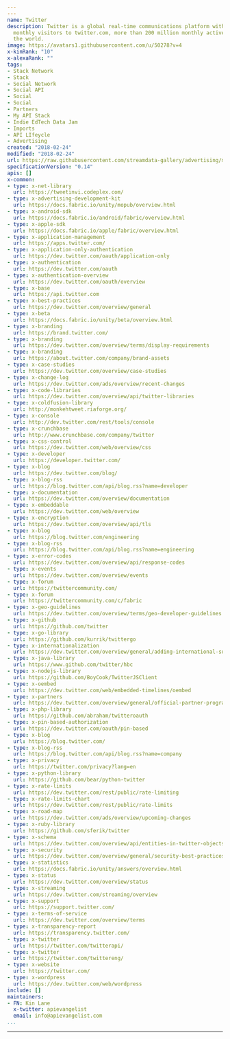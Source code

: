 ```yaml
---
---
name: Twitter
description: Twitter is a global real-time communications platform with 400 million
  monthly visitors to twitter.com, more than 200 million monthly active users around
  the world.
image: https://avatars1.githubusercontent.com/u/50278?v=4
x-kinRank: "10"
x-alexaRank: ""
tags:
- Stack Network
- Stack
- Social Network
- Social API
- Social
- Social
- Partners
- My API Stack
- Indie EdTech Data Jam
- Imports
- API LIfeycle
- Advertising
created: "2018-02-24"
modified: "2018-02-24"
url: https://raw.githubusercontent.com/streamdata-gallery/advertising/master/_listings/twitter/apis.yaml
specificationVersion: "0.14"
apis: []
x-common:
- type: x-net-library
  url: https://tweetinvi.codeplex.com/
- type: x-advertising-development-kit
  url: https://docs.fabric.io/unity/mopub/overview.html
- type: x-android-sdk
  url: https://docs.fabric.io/android/fabric/overview.html
- type: x-apple-sdk
  url: https://docs.fabric.io/apple/fabric/overview.html
- type: x-application-management
  url: https://apps.twitter.com/
- type: x-application-only-authentication
  url: https://dev.twitter.com/oauth/application-only
- type: x-authentication
  url: https://dev.twitter.com/oauth
- type: x-authentication-overview
  url: https://dev.twitter.com/oauth/overview
- type: x-base
  url: https://api.twitter.com
- type: x-best-practices
  url: https://dev.twitter.com/overview/general
- type: x-beta
  url: https://docs.fabric.io/unity/beta/overview.html
- type: x-branding
  url: https://brand.twitter.com/
- type: x-branding
  url: https://dev.twitter.com/overview/terms/display-requirements
- type: x-branding
  url: https://about.twitter.com/company/brand-assets
- type: x-case-studies
  url: https://dev.twitter.com/overview/case-studies
- type: x-change-log
  url: https://dev.twitter.com/ads/overview/recent-changes
- type: x-code-libraries
  url: https://dev.twitter.com/overview/api/twitter-libraries
- type: x-coldfusion-library
  url: http://monkehtweet.riaforge.org/
- type: x-console
  url: http://dev.twitter.com/rest/tools/console
- type: x-crunchbase
  url: http://www.crunchbase.com/company/twitter
- type: x-css-control
  url: https://dev.twitter.com/web/overview/css
- type: x-developer
  url: https://developer.twitter.com/
- type: x-blog
  url: https://dev.twitter.com/blog/
- type: x-blog-rss
  url: https://blog.twitter.com/api/blog.rss?name=developer
- type: x-documentation
  url: https://dev.twitter.com/overview/documentation
- type: x-embeddable
  url: https://dev.twitter.com/web/overview
- type: x-encryption
  url: https://dev.twitter.com/overview/api/tls
- type: x-blog
  url: https://blog.twitter.com/engineering
- type: x-blog-rss
  url: https://blog.twitter.com/api/blog.rss?name=engineering
- type: x-error-codes
  url: https://dev.twitter.com/overview/api/response-codes
- type: x-events
  url: https://dev.twitter.com/overview/events
- type: x-forum
  url: https://twittercommunity.com/
- type: x-forum
  url: https://twittercommunity.com/c/fabric
- type: x-geo-guidelines
  url: https://dev.twitter.com/overview/terms/geo-developer-guidelines
- type: x-github
  url: https://github.com/twitter
- type: x-go-library
  url: https://github.com/kurrik/twittergo
- type: x-internationalization
  url: https://dev.twitter.com/overview/general/adding-international-support-to-your-apps
- type: x-java-library
  url: https://www.github.com/twitter/hbc
- type: x-nodejs-library
  url: https://github.com/BoyCook/TwitterJSClient
- type: x-oembed
  url: https://dev.twitter.com/web/embedded-timelines/oembed
- type: x-partners
  url: https://dev.twitter.com/overview/general/official-partner-program
- type: x-php-library
  url: https://github.com/abraham/twitteroauth
- type: x-pin-based-authorization
  url: https://dev.twitter.com/oauth/pin-based
- type: x-blog
  url: https://blog.twitter.com/
- type: x-blog-rss
  url: https://blog.twitter.com/api/blog.rss?name=company
- type: x-privacy
  url: https://twitter.com/privacy?lang=en
- type: x-python-library
  url: https://github.com/bear/python-twitter
- type: x-rate-limits
  url: https://dev.twitter.com/rest/public/rate-limiting
- type: x-rate-limits-chart
  url: https://dev.twitter.com/rest/public/rate-limits
- type: x-road-map
  url: https://dev.twitter.com/ads/overview/upcoming-changes
- type: x-ruby-library
  url: https://github.com/sferik/twitter
- type: x-schema
  url: https://dev.twitter.com/overview/api/entities-in-twitter-objects
- type: x-security
  url: https://dev.twitter.com/overview/general/security-best-practices
- type: x-statistics
  url: https://docs.fabric.io/unity/answers/overview.html
- type: x-status
  url: https://dev.twitter.com/overview/status
- type: x-streaming
  url: https://dev.twitter.com/streaming/overview
- type: x-support
  url: https://support.twitter.com/
- type: x-terms-of-service
  url: https://dev.twitter.com/overview/terms
- type: x-transparency-report
  url: https://transparency.twitter.com/
- type: x-twitter
  url: https://twitter.com/twitterapi/
- type: x-twitter
  url: https://twitter.com/twittereng/
- type: x-website
  url: https://twitter.com/
- type: x-wordpress
  url: https://dev.twitter.com/web/wordpress
include: []
maintainers:
- FN: Kin Lane
  x-twitter: apievangelist
  email: info@apievangelist.com
...
```


---